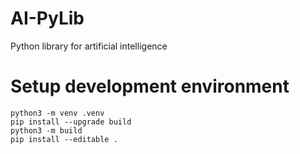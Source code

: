 # AI-PyLib
Python library for artificial intelligence

# Setup development environment

```
python3 -m venv .venv
pip install --upgrade build
python3 -m build
pip install --editable .
```